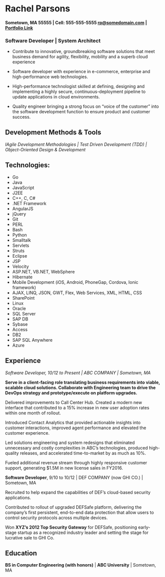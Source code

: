 # **Rachel Parsons**
#### Sometown, MA 55555 | Cell: **555-555-5555** rp@somedomain.com | [Portfolio Link](rp@somedomain.com)

### **Software Developer | System Architect**

- Contribute to innovative, groundbreaking software solutions that meet business demand for
agility, flexibility, mobility and a superb cloud experience

- Software developer with experience in e-commerce, enterprise and high-performance web technologies.

- High-performance technologist skilled at defining, designing and implementing a highly secure, continuous-deployment pipeline to update applications in cloud environments.

- Quality engineer bringing a strong focus on “voice of the customer” into the software development function to ensure product and customer success.

## Development Methods & Tools

*IAgile Development Methodologies | Test Driven Development (TDD) | Object-Oriented Design & Development*

## Technologies:

- Go
- Java
- JavaScript
- J2EE
- C++, C, C#
- .NET Framework
- AngularJS
- jQuery
- Git
- PERL
- Bash
- Python
- Smalltalk
- Servlets
- Struts
- Eclipse
- JSP
- Velocity
- ASP.NET, VB.NET, WebSphere
- Hibernate
- Mobile Development (iOS, Android, PhoneGap, Cordova, Ionic framework)
- AJAX, LINQ, JSON, GWT, Flex, Web Services, XML, HTML, CSS
- SharePoint
- Linux
- Oracle
- SQL Server
- SAP DB
- Sybase
- Access
- DB2
- SAP SQL Anywhere
- Azure

## Experience

*Software Developer, 10/12 to Present | ABC COMPANY |  Sometown, MA*

**Serve in a client-facing role translating business requirements into viable, scalable cloud solutions. Collaborate with Engineering team to drive the DevOps strategy and prototype/execute on platform upgrades.**

Delivered improvements to Call Center Hub. Created a modern new interface that contributed to a 15% increase in new user adoption rates within one month of rollout.


Introduced Contact Analytics that provided actionable insights into customer interactions, improved agent performance and elevated the customer experience.


Led solutions engineering and system redesigns that eliminated unnecessary and costly complexities in ABC’s technologies, produced high-quality releases, and accelerated time-to-market by as much as 10%.


Fueled additional revenue stream through highly responsive customer support, generating $1.5M in new license sales in FY2016.


**Software Developer**, 9/10 to 10/12 | DEF COMPANY (now GHI CO.) | Sometown, MA

Recruited to help expand the capabilities of DEF’s cloud-based security applications.

Contributed to rollout of upgraded DEFSafe platform, delivering the company’s first persistent, end-to-end data protection that allow users to control security protocols across multiple devices.


Won **XYZ’s 2012 Top Security Gateway** for DEFSafe, positioning early-stage startup as a recognized industry leader and setting the stage for lucrative sale to GHI Co.

## Education

**BS in Computer Engineering (with honors)** | **ABC University** | Sometown, MA
